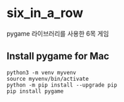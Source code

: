 # six_in_a_row
pygame 라이브러리를 사용한 6목 게임

## Install pygame for Mac
```
python3 -m venv myvenv
source myvenv/bin/activate
python -m pip install --upgrade pip
pip install pygame
```

